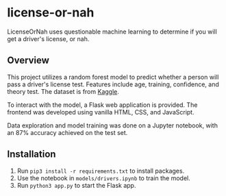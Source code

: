 # license-or-nah

LicenseOrNah uses questionable machine learning to determine if you will get a driver's license, or nah.

## Overview

This project utilizes a random forest model to predict whether a person will pass a driver's license test. Features include age, training, confidence, and theory test. The dataset is from [Kaggle](https://www.kaggle.com/datasets/ferdinandbaidoo/drivers-license-test-scores-data/).

To interact with the model, a Flask web application is provided. The frontend was developed using vanilla HTML, CSS, and JavaScript.

Data exploration and model training was done on a Jupyter notebook, with an 87% accuracy achieved on the test set.

## Installation

1. Run `pip3 install -r requirements.txt` to install packages.
2. Use the notebook in `models/drivers.ipynb` to train the model.
3. Run `python3 app.py` to start the Flask app.
